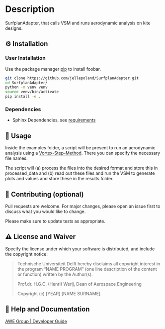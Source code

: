 # Description
SurfplanAdapter, that calls VSM and runs aerodynamic analysis on kite designs.

## :gear: Installation

### User Installation
Use the package manager [pip](https://pip.pypa.io/en/stable/) to install foobar.

```bash
git clone https://github.com/jellepoland/SurfplanAdapter.git
cd SurfplanAdapter/
python -m venv venv
source venv/bin/activate
pip install -e .
```

### Dependencies

- Sphinx Dependencies, see [requirements](requirements.txt)


## :eyes: Usage

Inside the examples folder, a script will be present to run an aerodynamic analysis using a [Vortex-Step-Method](https://github.com/ocayon/Vortex-Step-Method).
There you can specify the necessary file names.

The script will (a) process the files into the desired format and store this in processed_data and (b) read out these files and run the VSM to generate plots and values and store these in the results folder.

## :wave: Contributing (optional)

Pull requests are welcome. For major changes, please open an issue first
to discuss what you would like to change.

Please make sure to update tests as appropriate.

## :warning: License and Waiver

Specify the license under which your software is distributed, and include the copyright notice:

> Technische Universiteit Delft hereby disclaims all copyright interest in the program “NAME PROGRAM” (one line description of the content or function) written by the Author(s).
> 
> Prof.dr. H.G.C. (Henri) Werij, Dean of Aerospace Engineering
> 
> Copyright (c) [YEAR] [NAME SURNAME].

## :gem: Help and Documentation
[AWE Group | Developer Guide](https://awegroup.github.io/developer-guide/)


